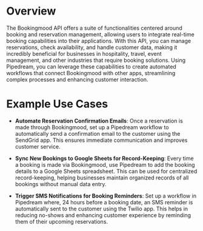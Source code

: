 # Overview

The Bookingmood API offers a suite of functionalities centered around booking and reservation management, allowing users to integrate real-time booking capabilities into their applications. With this API, you can manage reservations, check availability, and handle customer data, making it incredibly beneficial for businesses in hospitality, travel, event management, and other industries that require booking solutions. Using Pipedream, you can leverage these capabilities to create automated workflows that connect Bookingmood with other apps, streamlining complex processes and enhancing customer interaction.

# Example Use Cases

- **Automate Reservation Confirmation Emails**: Once a reservation is made through Bookingmood, set up a Pipedream workflow to automatically send a confirmation email to the customer using the SendGrid app. This ensures immediate communication and improves customer service.

- **Sync New Bookings to Google Sheets for Record-Keeping**: Every time a booking is made via Bookingmood, use Pipedream to add the booking details to a Google Sheets spreadsheet. This can be used for centralized record-keeping, helping businesses maintain organized records of all bookings without manual data entry.

- **Trigger SMS Notifications for Booking Reminders**: Set up a workflow in Pipedream where, 24 hours before a booking date, an SMS reminder is automatically sent to the customer using the Twilio app. This helps in reducing no-shows and enhancing customer experience by reminding them of their upcoming reservations.
